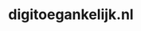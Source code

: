 ---
layout: post
title:  "digitoegankelijk.nl"
internal_url:  "/dutchgov/digitoegankelijk.nl.html"
subdomains_count: 9
all_subdomains_count: 17
urls_count: 9
ssl_rank: 0
http_rank: 55
url_link: /data/digitoegankelijk.nl/urls.txt
all_subdomains_link: /data/digitoegankelijk.nl/all_subdomains.txt
subdomains_link: /data/digitoegankelijk.nl/subdomains.txt
categories: dutchgov
---